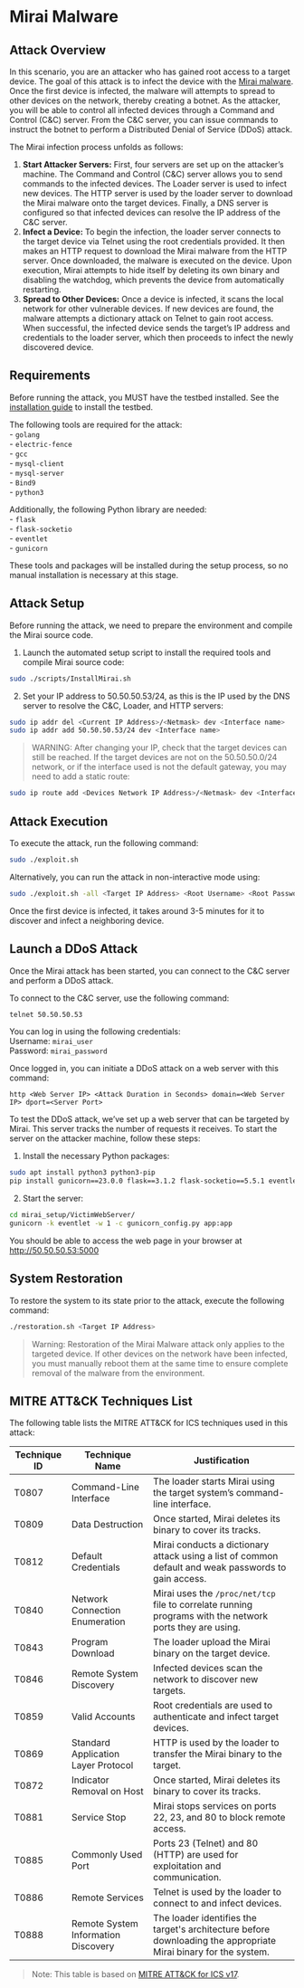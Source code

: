 # Mirai Malware 

## Attack Overview
In this scenario, you are an attacker who has gained root access to a target device. The goal of this attack is to infect the device with the [Mirai malware](https://github.com/jgamblin/Mirai-Source-Code). Once the first device is infected, the malware will attempts to spread to other devices on the network, thereby creating a botnet. As the attacker, you will be able to control all infected devices through a Command and Control (C&C) server. From the C&C server, you can issue commands to instruct the botnet to perform a Distributed Denial of Service (DDoS) attack.

The Mirai infection process unfolds as follows:
1. **Start Attacker Servers:** First, four servers are set up on the attacker’s machine. The Command and Control (C&C) server allows you to send commands to the infected devices. The Loader server is used to infect new devices. The HTTP server is used by the loader server to download the Mirai malware onto the target devices. Finally, a DNS server is configured so that infected devices can resolve the IP address of the C&C server.
2. **Infect a Device:** To begin the infection, the loader server connects to the target device via Telnet using the root credentials provided. It then makes an HTTP request to download the Mirai malware from the HTTP server. Once downloaded, the malware is executed on the device. Upon execution, Mirai attempts to hide itself by deleting its own binary and disabling the watchdog, which prevents the device from automatically restarting.
3. **Spread to Other Devices:** Once a device is infected, it scans the local network for other vulnerable devices. If new devices are found, the malware attempts a dictionary attack on Telnet to gain root access. When successful, the infected device sends the target’s IP address and credentials to the loader server, which then proceeds to infect the newly discovered device.

## Requirements
Before running the attack, you MUST have the testbed installed.
See the [installation guide](../../embedded-device/README.md) to install the testbed.

The following tools are required for the attack:    
    - `golang`  
    - `electric-fence`  
    - `gcc`  
    - `mysql-client`  
    - `mysql-server`  
    - `Bind9`  
    - `python3`    

Additionally, the following Python library are needed:  
    - `flask`  
    - `flask-socketio`  
    - `eventlet`  
    - `gunicorn`  

These tools and packages will be installed during the setup process, so no manual installation is necessary at this stage.

## Attack Setup
Before running the attack, we need to prepare the environment and compile the Mirai source code.

1. Launch the automated setup script to install the required tools and compile Mirai source code:
```bash
sudo ./scripts/InstallMirai.sh 
```

2. Set your IP address to 50.50.50.53/24, as this is the IP used by the DNS server to resolve the C&C, Loader, and HTTP servers:
```bash
sudo ip addr del <Current IP Address>/<Netmask> dev <Interface name>
sudo ip addr add 50.50.50.53/24 dev <Interface name>
```

> WARNING: After changing your IP, check that the target devices can still be reached. If the target devices are not on the 50.50.50.0/24 network, or if the interface used is not the default gateway, you may need to add a static route:
```bash
sudo ip route add <Devices Network IP Address>/<Netmask> dev <Interface name>
```

## Attack Execution
To execute the attack, run the following command:  
```bash
sudo ./exploit.sh 
```

Alternatively, you can run the attack in non-interactive mode using:  
```bash
sudo ./exploit.sh -all <Target IP Address> <Root Username> <Root Password>
```

Once the first device is infected, it takes around 3-5 minutes for it to discover and infect a neighboring device.

## Launch a DDoS Attack
Once the Mirai attack has been started, you can connect to the C&C server and perform a DDoS attack.

To connect to the C&C server, use the following command:
```bash
telnet 50.50.50.53
```

You can log in using the following credentials:  
Username: `mirai_user`  
Password: `mirai_password`  

Once logged in, you can initiate a DDoS attack on a web server with this command:
```
http <Web Server IP> <Attack Duration in Seconds> domain=<Web Server IP> dport=<Server Port>
```

To test the DDoS attack, we’ve set up a web server that can be targeted by Mirai. This server tracks the number of requests it receives. To start the server on the attacker machine, follow these steps:

1. Install the necessary Python packages:
```bash
sudo apt install python3 python3-pip 
pip install gunicorn==23.0.0 flask==3.1.2 flask-socketio==5.5.1 eventlet==0.40.2
```

2. Start the server:
```bash
cd mirai_setup/VictimWebServer/
gunicorn -k eventlet -w 1 -c gunicorn_config.py app:app
```

You should be able to access the web page in your browser at http://50.50.50.53:5000 

## System Restoration
To restore the system to its state prior to the attack, execute the following command:  
```bash
./restoration.sh <Target IP Address>
```

> Warning: Restoration of the Mirai Malware attack only applies to the targeted device. If other devices on the network have been infected, you must manually reboot them at the same time to ensure complete removal of the malware from the environment.

## MITRE ATT&CK Techniques List
The following table lists the MITRE ATT&CK for ICS techniques used in this attack:  

| Technique ID | Technique Name           | Justification                            |
|--------------|--------------------------|------------------------------------------|
| T0807       | Command-Line Interface    |The loader starts Mirai using the target system’s command-line interface. | 
| T0809       | Data Destruction          |Once started, Mirai deletes its binary to cover its tracks.               |
| T0812       | Default Credentials       |Mirai conducts a dictionary attack using a list of common default and weak passwords to gain access. |  
| T0840       | Network Connection Enumeration | Mirai uses the `/proc/net/tcp` file to correlate running programs with the network ports they are using.         |
| T0843       | Program Download          |The loader upload the Mirai binary on the target device.                  | 
| T0846       | Remote System Discovery   |Infected devices scan the network to discover new targets.                | 
| T0859       | Valid Accounts            |Root credentials are used to authenticate and infect target devices.      | 
| T0869       | Standard Application Layer Protocol | HTTP is used by the loader to transfer the Mirai binary to the target.                    | 
| T0872       | Indicator Removal on Host |Once started, Mirai deletes its binary to cover its tracks.               | 
| T0881       | Service Stop              |Mirai stops services on ports 22, 23, and 80 to block remote access.      | 
| T0885       | Commonly Used Port        |Ports 23 (Telnet) and 80 (HTTP) are used for exploitation and communication.                         | 
| T0886       | Remote Services           |Telnet is used by the loader to connect to and infect devices.            | 
| T0888       | Remote System Information Discovery |The loader identifies the target's architecture before downloading the appropriate Mirai binary for the system.|

> Note: This table is based on [MITRE ATT&CK for ICS v17](https://attack.mitre.org/versions/v17/matrices/ics/).